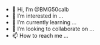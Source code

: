 - 👋 Hi, I’m @BMG50calb
- 👀 I’m interested in ...
- 🌱 I’m currently learning ...
- 💞️ I’m looking to collaborate on ...
- 📫 How to reach me ...

<!---
BMG50calb/BMG50calb is a ✨ special ✨ repository because its `README.md` (this file) appears on your GitHub profile.
You can click the Preview link to take a look at your changes.
--->
